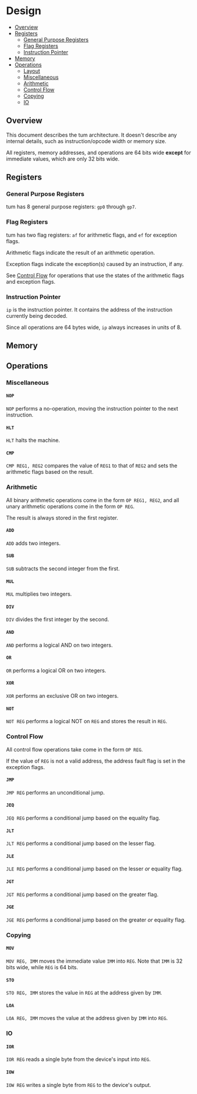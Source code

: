Design
======

* [Overview](#overview)
* [Registers](#registers)
    + [General Purpose Registers](#general-purpose-registers)
    + [Flag Registers](#flag-registers)
    + [Instruction Pointer](#instruction-pointer)
* [Memory](#memory)
* [Operations](#operations)
    + [Layout](#layout)
    + [Miscellaneous](#miscellaneous)
    + [Arithmetic](#arithmetic)
    + [Control Flow](#control-flow)
    + [Copying](#copying)
    + [IO](#io)

## Overview

This document describes the tum architecture. It doesn't describe any internal details,
such as instruction/opcode width or memory size.

All registers, memory addresses, and operations are 64 bits wide **except** for immediate
values, which are only 32 bits wide.

## Registers

### General Purpose Registers

tum has 8 general purpose registers: `gp0` through `gp7`.

### Flag Registers

tum has two flag registers: `af` for arithmetic flags, and `ef` for exception flags.

Arithmetic flags indicate the result of an arithmetic operation.

Exception flags indicate the exception(s) caused by an instruction, if any.

See [Control Flow](#control-flow)
for operations that use the states of the arithmetic flags and exception flags.

### Instruction Pointer

`ip` is the instruction pointer. It contains the address of the instruction currently being decoded.

Since all operations are 64 bytes wide, `ip` always increases in units of 8.

## Memory

## Operations

### Miscellaneous

#### `NOP`

`NOP` performs a no-operation, moving the instruction pointer to the next instruction.

#### `HLT`

`HLT` halts the machine.

#### `CMP`

`CMP REG1, REG2` compares the value of `REG1` to that of `REG2` and sets the arithmetic flags
based on the result.

### Arithmetic

All binary arithmetic operations come in the form `OP REG1, REG2`,
and all unary arithmetic operations come in the form `OP REG`.

The result is always stored in the first register.

#### `ADD`

`ADD` adds two integers.

#### `SUB`

`SUB` subtracts the second integer from the first.

#### `MUL`

`MUL` multiplies two integers.

#### `DIV`

`DIV` divides the first integer by the second.

#### `AND`

`AND` performs a logical AND on two integers.

#### `OR`

`OR` performs a logical OR on two integers.

#### `XOR`

`XOR` performs an exclusive OR on two integers.

#### `NOT`

`NOT REG` performs a logical NOT on `REG` and stores the result in `REG`.

### Control Flow

All control flow operations take come in the form `OP REG`.

If the value of `REG` is not a valid address, the address fault flag is set
in the exception flags.

#### `JMP`

`JMP REG` performs an unconditional jump.

#### `JEQ`

`JEQ REG` performs a conditional jump based on the equality flag.

#### `JLT`

`JLT REG` performs a conditional jump based on the lesser flag.

#### `JLE`

`JLE REG` performs a conditional jump based on the lesser *or* equality flag.

#### `JGT`

`JGT REG` performs a conditional jump based on the greater flag.

#### `JGE`

`JGE REG` performs a conditional jump based on the greater *or* equality flag.

### Copying

#### `MOV`

`MOV REG, IMM` moves the immediate value `IMM` into `REG`. Note that `IMM` is 32 bits wide,
while `REG` is 64 bits.

#### `STO`

`STO REG, IMM` stores the value in `REG` at the address given by `IMM`.

#### `LOA`

`LOA REG, IMM` moves the value at the address given by `IMM` into `REG`.

### IO

#### `IOR`

`IOR REG` reads a single byte from the device's input into `REG`.

#### `IOW`

`IOW REG` writes a single byte from `REG` to the device's output.
